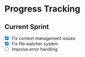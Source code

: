 # Progress Tracking

## Current Sprint

- [x] Fix context management issues
- [x] Fix file watcher system
- [ ] Improve error handling